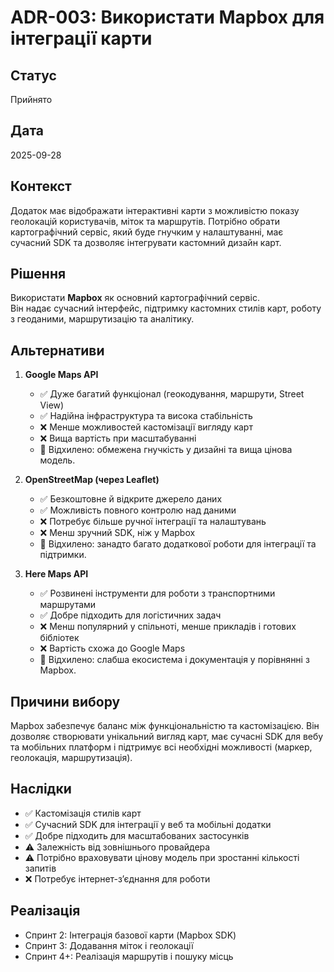 # ADR-003: Використати Mapbox для інтеграції карти  

## Статус
Прийнято  

## Дата
2025-09-28  

## Контекст
Додаток має відображати інтерактивні карти з можливістю показу геолокацій користувачів, міток та маршрутів. Потрібно обрати картографічний сервіс, який буде гнучким у налаштуванні, має сучасний SDK та дозволяє інтегрувати кастомний дизайн карт.  

## Рішення
Використати **Mapbox** як основний картографічний сервіс.  
Він надає сучасний інтерфейс, підтримку кастомних стилів карт, роботу з геоданими, маршрутизацію та аналітику.  

## Альтернативи  

1. **Google Maps API**  
   - ✅ Дуже багатий функціонал (геокодування, маршрути, Street View)  
   - ✅ Надійна інфраструктура та висока стабільність  
   - ❌ Менше можливостей кастомізації вигляду карт  
   - ❌ Вища вартість при масштабуванні  
   - 🔴 Відхилено: обмежена гнучкість у дизайні та вища цінова модель.  

2. **OpenStreetMap (через Leaflet)**  
   - ✅ Безкоштовне й відкрите джерело даних  
   - ✅ Можливість повного контролю над даними  
   - ❌ Потребує більше ручної інтеграції та налаштувань  
   - ❌ Менш зручний SDK, ніж у Mapbox  
   - 🔴 Відхилено: занадто багато додаткової роботи для інтеграції та підтримки.  

3. **Here Maps API**  
   - ✅ Розвинені інструменти для роботи з транспортними маршрутами  
   - ✅ Добре підходить для логістичних задач  
   - ❌ Менш популярний у спільноті, менше прикладів і готових бібліотек  
   - ❌ Вартість схожа до Google Maps  
   - 🔴 Відхилено: слабша екосистема і документація у порівнянні з Mapbox.  

## Причини вибору
Mapbox забезпечує баланс між функціональністю та кастомізацією. Він дозволяє створювати унікальний вигляд карт, має сучасні SDK для вебу та мобільних платформ і підтримує всі необхідні можливості (маркер, геолокація, маршрутизація).  

## Наслідки
- ✅ Кастомізація стилів карт  
- ✅ Сучасний SDK для інтеграції у веб та мобільні додатки  
- ✅ Добре підходить для масштабованих застосунків  
- ⚠️ Залежність від зовнішнього провайдера  
- ⚠️ Потрібно враховувати цінову модель при зростанні кількості запитів  
- ❌ Потребує інтернет-з’єднання для роботи  

## Реалізація
- Спринт 2: Інтеграція базової карти (Mapbox SDK)  
- Спринт 3: Додавання міток і геолокації  
- Спринт 4+: Реалізація маршрутів і пошуку місць  
